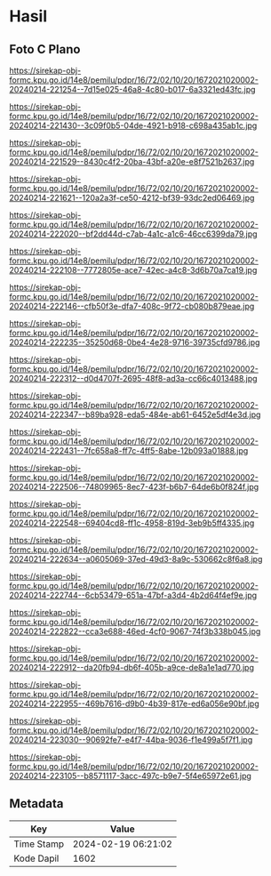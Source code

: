 # Hasil

## Foto C Plano

https://sirekap-obj-formc.kpu.go.id/14e8/pemilu/pdpr/16/72/02/10/20/1672021020002-20240214-221254--7d15e025-46a8-4c80-b017-6a3321ed43fc.jpg

https://sirekap-obj-formc.kpu.go.id/14e8/pemilu/pdpr/16/72/02/10/20/1672021020002-20240214-221430--3c09f0b5-04de-4921-b918-c698a435ab1c.jpg

https://sirekap-obj-formc.kpu.go.id/14e8/pemilu/pdpr/16/72/02/10/20/1672021020002-20240214-221529--8430c4f2-20ba-43bf-a20e-e8f7521b2637.jpg

https://sirekap-obj-formc.kpu.go.id/14e8/pemilu/pdpr/16/72/02/10/20/1672021020002-20240214-221621--120a2a3f-ce50-4212-bf39-93dc2ed06469.jpg

https://sirekap-obj-formc.kpu.go.id/14e8/pemilu/pdpr/16/72/02/10/20/1672021020002-20240214-222020--bf2dd44d-c7ab-4a1c-a1c6-46cc6399da79.jpg

https://sirekap-obj-formc.kpu.go.id/14e8/pemilu/pdpr/16/72/02/10/20/1672021020002-20240214-222108--7772805e-ace7-42ec-a4c8-3d6b70a7ca19.jpg

https://sirekap-obj-formc.kpu.go.id/14e8/pemilu/pdpr/16/72/02/10/20/1672021020002-20240214-222146--cfb50f3e-dfa7-408c-9f72-cb080b879eae.jpg

https://sirekap-obj-formc.kpu.go.id/14e8/pemilu/pdpr/16/72/02/10/20/1672021020002-20240214-222235--35250d68-0be4-4e28-9716-39735cfd9786.jpg

https://sirekap-obj-formc.kpu.go.id/14e8/pemilu/pdpr/16/72/02/10/20/1672021020002-20240214-222312--d0d4707f-2695-48f8-ad3a-cc66c4013488.jpg

https://sirekap-obj-formc.kpu.go.id/14e8/pemilu/pdpr/16/72/02/10/20/1672021020002-20240214-222347--b89ba928-eda5-484e-ab61-6452e5df4e3d.jpg

https://sirekap-obj-formc.kpu.go.id/14e8/pemilu/pdpr/16/72/02/10/20/1672021020002-20240214-222431--7fc658a8-ff7c-4ff5-8abe-12b093a01888.jpg

https://sirekap-obj-formc.kpu.go.id/14e8/pemilu/pdpr/16/72/02/10/20/1672021020002-20240214-222506--74809965-8ec7-423f-b6b7-64de6b0f824f.jpg

https://sirekap-obj-formc.kpu.go.id/14e8/pemilu/pdpr/16/72/02/10/20/1672021020002-20240214-222548--69404cd8-ff1c-4958-819d-3eb9b5ff4335.jpg

https://sirekap-obj-formc.kpu.go.id/14e8/pemilu/pdpr/16/72/02/10/20/1672021020002-20240214-222634--a0605069-37ed-49d3-8a9c-530662c8f6a8.jpg

https://sirekap-obj-formc.kpu.go.id/14e8/pemilu/pdpr/16/72/02/10/20/1672021020002-20240214-222744--6cb53479-651a-47bf-a3d4-4b2d64f4ef9e.jpg

https://sirekap-obj-formc.kpu.go.id/14e8/pemilu/pdpr/16/72/02/10/20/1672021020002-20240214-222822--cca3e688-46ed-4cf0-9067-74f3b338b045.jpg

https://sirekap-obj-formc.kpu.go.id/14e8/pemilu/pdpr/16/72/02/10/20/1672021020002-20240214-222912--da20fb94-db6f-405b-a9ce-de8a1e1ad770.jpg

https://sirekap-obj-formc.kpu.go.id/14e8/pemilu/pdpr/16/72/02/10/20/1672021020002-20240214-222955--469b7616-d9b0-4b39-817e-ed6a056e90bf.jpg

https://sirekap-obj-formc.kpu.go.id/14e8/pemilu/pdpr/16/72/02/10/20/1672021020002-20240214-223030--90692fe7-e4f7-44ba-9036-f1e499a5f7f1.jpg

https://sirekap-obj-formc.kpu.go.id/14e8/pemilu/pdpr/16/72/02/10/20/1672021020002-20240214-223105--b8571117-3acc-497c-b9e7-5f4e65972e61.jpg


## Metadata

| Key        | Value               |
| ---------- | ------------------- |
| Time Stamp | 2024-02-19 06:21:02 |
| Kode Dapil | 1602                |




